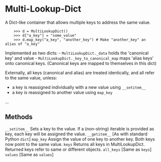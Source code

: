 # Multi-Lookup-Dict

A Dict-like container that allows multiple keys to address the same value.

```
    >>> d = MultiLookupDict()
    >>> d["a_key"] = "some_value"
    >>> d.map_key("a_key", "another_key") # Make "another_key" an alias of "a_key"
```
Implemented as two dicts:
    - `MultiLookupDict._data` holds the 'canonical key' and value
    - `MultiLookupDict._key_to_canonical_map` maps 'alias keys' onto canonical keys.
        (Canonical keys are mapped to themselves in this dict)

Externally, all keys (canonical and alias) are treated identically,
and all refer to the same value, unless:
- a key is reassigned individually with a new value using `__setitem__`
- a key is reassigned to another value using `map_key`

...

Methods
-------

`__setitem__`
    Sets a key to the value. If a (non-string) iterable is provided
    as key, each key will be assigned the value.
`__getitem__`
    [As with standard Python `dict`]
`map_key`
    Assign the value of one key to another key. Both keys
    now point to the same value.
`keys`
    Returns all keys in MultiLookupDict. Returned keys refer to same or different objects.
`all_keys`
    [Same as `keys`]
`values`
    [Same as `values`]